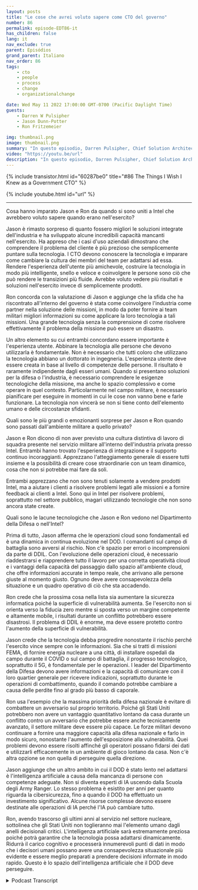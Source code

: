 ```yaml
---
layout: posts
title: "Le cose che avrei voluto sapere come CTO del governo"
number: 86
permalink: episode-EDT86-it
has_children: false
lang: it
nav_exclude: true
parent: Episódios
grand_parent: Italiano
nav_order: 86
tags:
    - cto
    - people
    - process
    - change
    - organizationalchange

date: Wed May 11 2022 17:00:00 GMT-0700 (Pacific Daylight Time)
guests:
    - Darren W Pulsipher
    - Jason Dunn-Potter
    - Ron Fritzemeier

img: thumbnail.png
image: thumbnail.png
summary: "In questo episodio, Darren Pulsipher, Chief Solution Architect, settore pubblico, Intel, dà il benvenuto ai special guest Jason Dunn-Potter, Ex Chief Warrant Officer, US Army, e Ron Fritzemeier, Ex Vice Ammiraglio, US Navy. Entrambi sono ora da cinque mesi nelle loro posizioni come Solution Architects e Mission Specialists nel team del Dipartimento della Difesa di Intel."
video: "https://youtu.be/url"
description: "In questo episodio, Darren Pulsipher, Chief Solution Architect, settore pubblico, Intel, dà il benvenuto ai special guest Jason Dunn-Potter, Ex Chief Warrant Officer, US Army, e Ron Fritzemeier, Ex Vice Ammiraglio, US Navy. Entrambi sono ora da cinque mesi nelle loro posizioni come Solution Architects e Mission Specialists nel team del Dipartimento della Difesa di Intel."
---
```


<div>
{% include transistor.html id="60287be0" title="#86 The Things I Wish I Knew as a Government CTO" %}

{% include youtube.html id="url" %}
</div>

---

Cosa hanno imparato Jason e Ron da quando si sono uniti a Intel che avrebbero voluto sapere quando erano nell'esercito?

Jason è rimasto sorpreso di quanto fossero migliori le soluzioni integrate dell'industria e ha sviluppato alcune incredibili capacità mancanti nell'esercito. Ha appreso che i casi d'uso aziendali dimostrano che comprendere il problema del cliente è più prezioso che semplicemente puntare sulla tecnologia. I CTO devono conoscere la tecnologia e imparare come cambiare la cultura dei membri del team per adattarsi ad essa. Rendere l'esperienza dell'utente più amichevole, costruire la tecnologia in modo più intelligente, snello e veloce e coinvolgere le persone sono ciò che può rendere le transizioni più fluide. Avrebbe voluto vedere più risultati e soluzioni nell'esercito invece di semplicemente prodotti.

Ron concorda con la valutazione di Jason e aggiunge che la sfida che ha riscontrato all'interno del governo è stata come coinvolgere l'industria come partner nella soluzione delle missioni, in modo da poter fornire ai team militari migliori informazioni su come applicare la loro tecnologia a tali missioni. Una grande tecnologia senza la comprensione di come risolvere effettivamente il problema della missione può essere un disastro.

Un altro elemento su cui entrambi concordano essere importante è l'esperienza utente. Abbinare la tecnologia alle persone che devono utilizzarla è fondamentale. Non è necessario che tutti coloro che utilizzano la tecnologia abbiano un dottorato in ingegneria. L'esperienza utente deve essere creata in base al livello di competenze delle persone. Il risultato è raramente indipendente dagli esseri umani. Quando si presentano soluzioni per la difesa o l'industria, è necessario comprendere le esigenze tecnologiche della missione, ma anche lo spazio complessivo e come operare in quel contesto. Particolarmente nel campo militare, è necessario pianificare per eseguire in momenti in cui le cose non vanno bene e farle funzionare. La tecnologia non vincerà se non si tiene conto dell'elemento umano e delle circostanze sfidanti.

Quali sono le più grandi o emozionanti sorprese per Jason e Ron quando sono passati dall'ambiente militare a quello privato?

Jason e Ron dicono di non aver previsto una cultura distintiva di lavoro di squadra presente nel servizio militare all'interno dell'industria privata presso Intel. Entrambi hanno trovato l'esperienza di integrazione e il supporto continuo incoraggianti. Apprezzano l'atteggiamento generale di essere tutti insieme e la possibilità di creare cose straordinarie con un team dinamico, cosa che non si potrebbe mai fare da soli.

Entrambi apprezzano che non sono tenuti solamente a vendere prodotti Intel, ma a aiutare i clienti a risolvere problemi legati alle missioni e a fornire feedback ai clienti a Intel. Sono qui in Intel per risolvere problemi, soprattutto nel settore pubblico, magari utilizzando tecnologie che non sono ancora state create.

Quali sono le lacune tecnologiche che Jason e Ron vedono nel Dipartimento della Difesa o nell'Intel?

Prima di tutto, Jason afferma che le operazioni cloud sono fondamentali ed è una dinamica in continua evoluzione nel DOD. I comandanti sul campo di battaglia sono avversi al rischio. Non c'è spazio per errori o incomprensioni da parte di DDIL. Con l'evoluzione delle operazioni cloud, è necessario riaddestrarsi e riapprendere tutto il lavoro per una corretta operatività cloud e i vantaggi della capacità del passaggio dallo spazio all'ambiente cloud, che offre informazioni accurate in tempo reale, che arrivano alle persone giuste al momento giusto. Ognuno deve avere consapevolezza della situazione e un quadro operativo di ciò che sta accadendo.

Ron crede che la prossima cosa nella lista sia aumentare la sicurezza informatica poiché la superficie di vulnerabilità aumenta. Se l'esercito non si orienta verso la fiducia zero mentre si sposta verso un margine competente e altamente mobile, i risultati durante un conflitto potrebbero essere disastrosi. Il problema di DDIL è enorme, ma deve essere protetto contro l'aumento della superficie di vulnerabilità.

Jason crede che la tecnologia debba progredire nonostante il rischio perché l'esercito vince sempre con le informazioni. Sia che si tratti di missioni FEMA, di fornire energia nucleare a una città, di installare ospedali da campo durante il COVID o sul campo di battaglia, il progresso tecnologico, soprattutto il 5G, è fondamentale per le operazioni. I leader del Dipartimento della Difesa devono avere informazioni e la capacità di comunicare con il loro quartier generale per ricevere indicazioni, soprattutto durante le operazioni di combattimento, quando il comando potrebbe cambiare a causa delle perdite fino al grado più basso di caporale.

Ron usa l'esempio che la massima priorità della difesa nazionale è evitare di combattere un avversario sul proprio territorio. Poiché gli Stati Uniti potrebbero non avere un vantaggio quantitativo lontano da casa durante un conflitto contro un avversario che potrebbe essere anche tecnicamente avanzato, il settore militare deve essere più capace. Le forze militari devono continuare a fornire una maggiore capacità alla difesa nazionale e farlo in modo sicuro, nonostante l'aumento dell'esposizione alla vulnerabilità. Quei problemi devono essere risolti affinché gli operatori possano fidarsi dei dati e utilizzarli efficacemente in un ambiente di gioco lontano da casa. Non c'è altra opzione se non quella di perseguire quella direzione.

Jason aggiunge che un altro ambito in cui il DOD è stato lento nel adattarsi è l'intelligenza artificiale a causa della mancanza di persone con competenze adeguate. Non si diventa esperti di IA uscendo dalla Scuola degli Army Ranger. Lo stesso problema è esistito per anni per quanto riguarda la cibersicurezza, fino a quando il DOD ha effettuato un investimento significativo. Alcune risorse complesse devono essere destinate alle operazioni di IA perché l'IA può cambiare tutto.

Ron, avendo trascorso gli ultimi anni al servizio nel settore nucleare, sottolinea che gli Stati Uniti non toglieranno mai l'elemento umano dagli anelli decisionali critici. L'intelligenza artificiale sarà estremamente preziosa poiché potrà garantire che la tecnologia possa adattarsi dinamicamente. Ridurrà il carico cognitivo e processerà innumerevoli punti di dati in modo che i decisori umani possano avere una consapevolezza situazionale più evidente e essere meglio preparati a prendere decisioni informate in modo rapido. Questo è lo spazio dell'intelligenza artificiale che il DOD deve perseguire.



<details>
<summary> Podcast Transcript </summary>

<p></p>

</details>
